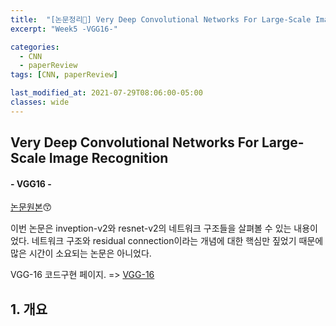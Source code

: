 ```yaml
---
title:  "[논문정리📃] Very Deep Convolutional Networks For Large-Scale Image Recognition"
excerpt: "Week5 -VGG16-"

categories:
  - CNN
  - paperReview
tags: [CNN, paperReview]

last_modified_at: 2021-07-29T08:06:00-05:00
classes: wide
---
```


## Very Deep Convolutional Networks For Large-Scale Image Recognition
#### - VGG16 -

[논문원본](https://arxiv.org/pdf/1409.1556.pdf)😙

이번 논문은 inveption-v2와 resnet-v2의 네트워크 구조들을 살펴볼 수 있는 내용이었다. 네트워크 구조와 residual connection이라는 개념에 대한 핵심만 짚었기 때문에 많은 시간이 소요되는 논문은 아니었다. 


VGG-16 코드구현 페이지. => [VGG-16](https://chaelin0722.github.io/deeplearning/cnn/code/vgg16_code/)


## 1. 개요




